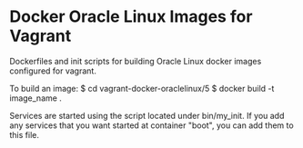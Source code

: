 Docker Oracle Linux Images for Vagrant
======================================

Dockerfiles and init scripts for building Oracle Linux docker images 
configured for vagrant.

To build an image:
    $ cd vagrant-docker-oraclelinux/5
    $ docker build -t image_name .

Services are started using the script located under bin/my_init. If
you add any services that you want started at container "boot", you 
can add them to this file.
